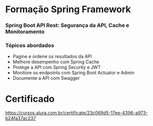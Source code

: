 # Formação Spring Framework

### Spring Boot API Rest: Segurança da API, Cache e Monitoramento

### Tópicos abordados

- Pagine e ordene os resultados da API
- Melhore desempenho com Spring Cache
- Protege a API com Spring Security e JWT
- Monitore os endpoints com Spring Boot Actuator e Admin
- Documente a API com Swagger

# Certificado

https://cursos.alura.com.br/certificate/23c069d5-17ee-4396-a973-b24fa37ac237
